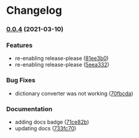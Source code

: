 # Changelog

### [0.0.4](https://www.github.com/cheminfo-py/pytojcamp/compare/v0.0.3...v0.0.4) (2021-03-10)


### Features

* re-enabling release-please ([81ee3b0](https://www.github.com/cheminfo-py/pytojcamp/commit/81ee3b04bc41f4df5c2909d70bd48a036f1feeb9))
* re-enabling release-please ([5eea332](https://www.github.com/cheminfo-py/pytojcamp/commit/5eea332ff3d5a316bf65542f3df735663da1d412))


### Bug Fixes

* dictionary converter was not working ([70fbcda](https://www.github.com/cheminfo-py/pytojcamp/commit/70fbcda19efd5ff688427758b45afaa2a02ce4ef))


### Documentation

* adding docs badge ([71ce82b](https://www.github.com/cheminfo-py/pytojcamp/commit/71ce82b7f8e8057d1a68046fee8833a02b243a1c))
* updating docs ([733fc70](https://www.github.com/cheminfo-py/pytojcamp/commit/733fc705ef17cad544329e4c2ce42aa01aef3385))
